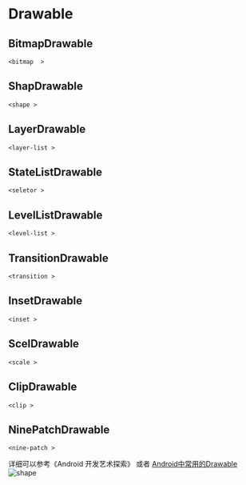 # Drawable
## BitmapDrawable 
    <bitmap  >
## ShapDrawable
    <shape >
## LayerDrawable
    <layer-list >
## StateListDrawable
    <seletor >
## LevelListDrawable
    <level-list >
## TransitionDrawable
    <transition >
## InsetDrawable
    <inset >
## ScelDrawable
    <scale >
## ClipDrawable
    <clip >
## NinePatchDrawable
    <nine-patch >



详细可以参考《Android 开发艺术探索》
或者
[Android中常用的Drawable](http://www.jianshu.com/p/fd358b03b64c)
![shape]()